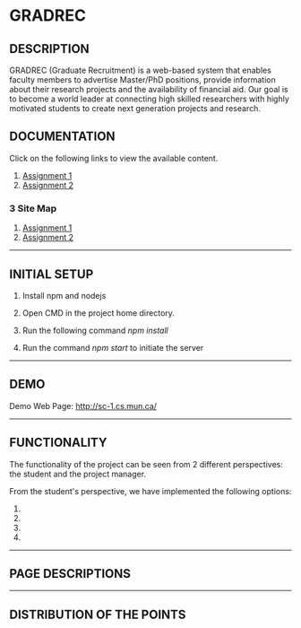 # GRADREC

## DESCRIPTION

GRADREC (Graduate Recruitment) is a web-based system that enables faculty members to advertise Master/PhD positions, provide information about their research projects and the availability of financial aid.  Our goal is to become a world leader at connecting high skilled researchers with highly motivated students to create next generation projects and research.


## DOCUMENTATION

Click on the following links to view the available content.

1. [Assignment 1](SoftwareEngineering/Assignment_1_Group_1.pdf)
2. [Assignment 2](SoftwareEngineering/Assignment_2_Group1.pdf)

### 3 Site Map

1. [Assignment 1](SoftwareEngineering/)
2. [Assignment 2](SoftwareEngineering/)

***

## INITIAL SETUP

1. Install npm and nodejs

2. Open CMD in the project home directory.

3. Run the following command _npm install_

4. Run the command _npm start_ to initiate the server

***

## DEMO

Demo Web Page: http://sc-1.cs.mun.ca/ 

***

## FUNCTIONALITY

The functionality of the project can be seen from 2 different perspectives: the student and the project manager. 

From the student's perspective, we have implemented the following options:

1.

2.

3.

4.




***

## PAGE DESCRIPTIONS

***

## DISTRIBUTION OF THE POINTS


